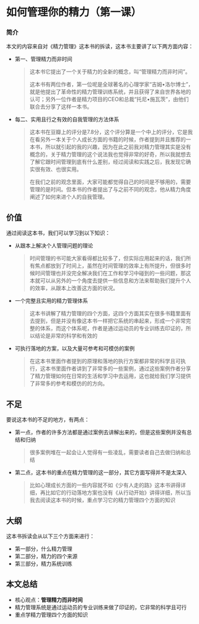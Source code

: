 # 如何管理你的精力（第一课）

### 简介

本文的内容来自对《精力管理》这本书的拆读，这本书主要讲了以下两方面内容：

- 第一、管理精力而非时间

  > 这本书它提出了一个关于精力的全新的概念，叫“管理精力而非时间”。
  >
  > 这本书有两位作者，第一位呢是全球著名的心理学家“吉姆•洛尔博士”，就是他提出了革命性的精力管理训练系统，并且获得了来自世界各地的认可；另外一位作者是精力项目的CEO和总裁“托尼•施瓦茨”，由他们联合去分享了这样一本书。

- 每二、实用且行之有效的自我管理的方法体系

  > 这本书在豆瓣上的评分是7.8分，这个评分算是一个中上的评分，它是我在看另外一本关于个人成长方面的书籍的时候，作者提到并且推荐的一本书，所以就引起的我的兴趣，因为在此之前我对精力管理其实是没有概念的，关于精力管理的这个说法我也觉得非常的好奇，所以我就想去了解它跟时间管理到底有什么差别，经过阅读和实践之后，我发现它确实很有效、也很实用。
  >
  > 在我们之前的观念里面，大家可能都觉得自己的时间是不够用的，需要管理的是时间。但本书的作者提出了与之前不同的观念，他从精力角度阐述了如何来进个人的自我管理。



## 价值

通过阅读这本书，我们可以学习到以下知识：

- 从跟本上解决个人管理问题的理论

  > 时间管理的书可能大家看得都比较多了，但实际应用起来的话，我们所有焦点都放到了时间上，虽然在时间管理的效率上有所提升，但很多时候时间管理也并没完全解决我们在工作和学习中碰到的一些问题，那这本就可以从另外的一个角度去提供一些信息和方法来帮助我们提升个人的效率，从跟本上改善这方面的状况。

- 一个完整且实用的精力管理体系

  > 这本书讲解了精力管理的四个方面，这四个方面其实在很多书籍里面有去提到，但是并没有像这本书一样把它系统的串起来，形成一个非常完整的体系，而这个体系呢，作者是通过运动员的专业训练去印证的，所以结论是非常的科学和有效的

- 可执行落地的方案，以及大量可参考和可模仿的案例

  > 在这本书里面作者提到的原理和落地的执行方案都非常的科学且可执行，这本书里面作者讲到了非常多的一些案例，通过这些案例作者分享了精力管理如何在日常的生活和学习中去运用，这也就给我们学习提供了非常多的参考和模仿的的方向。

## 不足

要说这本书的不足的地方，有两点：

- 第一点，作者的许多方法都是通过案例去讲解出来的，但是这些案例并没有总结和归纳

  > 很多案例堆在一起会让人觉得有一些凌乱，需要读者自己去做归纳和总结

- 第二点，这本书的重点在精力管理的这一部分，其它方面写得并不是太深入

  > 比如心理成长方面的一些内容就不如《少有人走的路》这本书讲得详细，再比如它的行动落地方案也没有《从行动开始》讲得详细，所以当我去阅读这本书的时候，重点学习它的精力管理四个方面的知识

## 大纲

这本书拆读会从以下三个方面来进行：

- 第一部分，什么精力管理
- 第二部分，精力的四个来源
- 第三部分，精力系统训练



## 本文总结

- 核心观点：**管理精力而非时间**
- 精力管理系统是通过运动员的专业训练来做了印证的，它非常的科学且可行
- 重点学精力管理四个方面的知识

